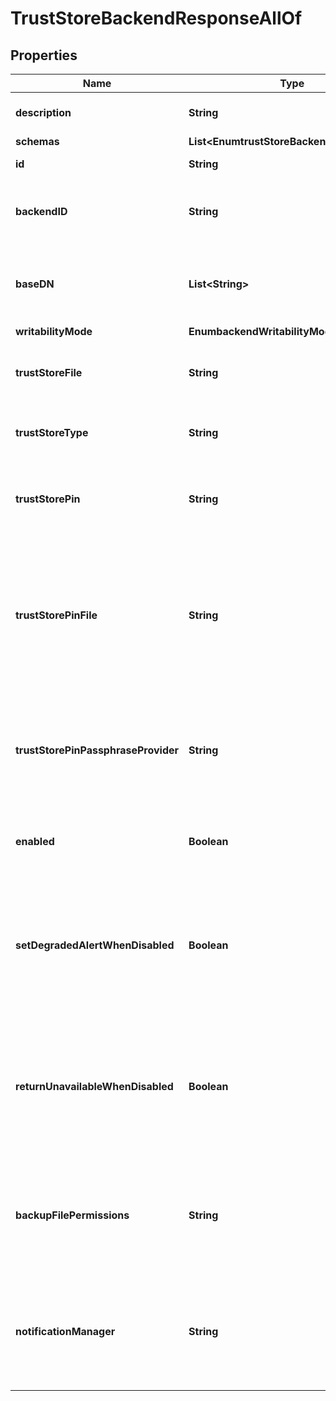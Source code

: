 

# TrustStoreBackendResponseAllOf


## Properties

| Name | Type | Description | Notes |
|------------ | ------------- | ------------- | -------------|
|**description** | **String** | A description for this Backend |  [optional] |
|**schemas** | **List&lt;EnumtrustStoreBackendSchemaUrn&gt;** |  |  [optional] |
|**id** | **String** | Name of the Backend |  [optional] |
|**backendID** | **String** | Specifies a name to identify the associated backend. |  [optional] |
|**baseDN** | **List&lt;String&gt;** | Specifies the base DN(s) for the data that the backend handles. |  [optional] |
|**writabilityMode** | **EnumbackendWritabilityModeProp** |  |  [optional] |
|**trustStoreFile** | **String** | Specifies the path to the file that stores the trust information. |  [optional] |
|**trustStoreType** | **String** | Specifies the format for the data in the key store file. |  [optional] |
|**trustStorePin** | **String** | Specifies the clear-text PIN needed to access the Trust Store Backend. |  [optional] |
|**trustStorePinFile** | **String** | Specifies the path to the text file whose only contents should be a single line containing the clear-text PIN needed to access the Trust Store Backend. |  [optional] |
|**trustStorePinPassphraseProvider** | **String** | The passphrase provider to use to obtain the clear-text PIN needed to access the Trust Store Backend. |  [optional] |
|**enabled** | **Boolean** | Indicates whether the backend is enabled in the server. |  [optional] |
|**setDegradedAlertWhenDisabled** | **Boolean** | Determines whether the Directory Server enters a DEGRADED state (and sends a corresponding alert) when this Backend is disabled. |  [optional] |
|**returnUnavailableWhenDisabled** | **Boolean** | Determines whether any LDAP operation that would use this Backend is to return UNAVAILABLE when this Backend is disabled. |  [optional] |
|**backupFilePermissions** | **String** | Specifies the permissions that should be applied to files and directories created by a backup of the backend. |  [optional] |
|**notificationManager** | **String** | Specifies a notification manager for changes resulting from operations processed through this Backend |  [optional] |



